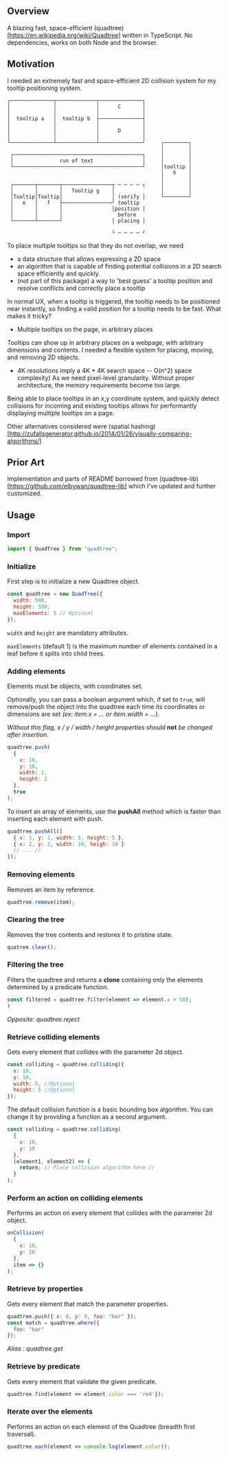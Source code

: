 ## Overview

A blazing fast, space-efficient (quadtree)[https://en.wikipedia.org/wiki/Quadtree] written in TypeScript. No dependencies, works on both Node and the browser.

## Motivation

I needed an extremely fast and space-efficient 2D collision system for my tooltip positioning system.

    ┌──────────────┬─────────────┬──────────────┐
    │              │             │      C       │
    │              │             │              │
    │  tooltip a   │  tooltip b  ├──────────────┤
    │              │             │              │
    │              │             │      D       │
    │              │             │              │
    └──────────────┴─────────────┴──────────────┘     ┌────────┐
                                                      │        │
     ┌──────────────────────────────────────────┐     │        │
     │               run of text                │     │        │
     └──────────────────────────────────────────┘     │tooltip │
                                                      │   h    │
                                                      │        │
     ┌───────┬───────┬────────────────┬ ─ ─ ─ ─ ┐     │        │
     │       │       │   Tooltip g    │               │        │
     │Tooltip│Tooltip│                │ (verify │     └────────┘
     │   e   │   f   ├────────────────┘ tooltip
     │       │       │                │position │
     │       │       │                  before
     └───────┴───────┘                │ placing │

                                      └ ─ ─ ─ ─ ┘

To place multiple tooltips so that they do not overlap, we need

- a data structure that allows expressing a 2D space
- an algorithm that is capable of finding potential collisions in a 2D search space efficiently and quickly.
- (not part of this package) a way to 'best guess' a tooltip position and resolve conflicts and correctly place a tooltip

In normal UX, when a tooltip is triggered, the tooltip needs to be positioned near instantly, so finding a valid position for a tooltip needs to be fast. What makes it tricky?

- Multiple tooltips on the page, in arbitrary places

Tooltips can show up in arbitrary places on a webpage, with arbitrary dimensions and contents. I needed a flexible system for placing, moving, and removing 2D objects.

- 4K resolutions imply a 4K \* 4K search space -- O(n^2) space complexity)
  As we need pixel-level granularity. Without proper architecture, the memory requirements become too large.

Being able to place tooltips in an x,y coordinate system, and quickly detect collisions for incoming and existing tooltips allows for performantly displaying multiple tooltips on a page.

Other alternatives considered were (spatial hashing)[http://zufallsgenerator.github.io/2014/01/26/visually-comparing-algorithms/]

## Prior Art

Implementation and parts of README borrowed from (quadtree-lib)[https://github.com/elbywan/quadtree-lib] which I've updated and further customized.

## Usage

### Import

```javascript
import { QuadTree } from "quadtree";
```

### Initialize

First step is to initialize a new Quadtree object.

```javascript
const quadtree = new QuadTree({
  width: 500,
  height: 500,
  maxElements: 5 // Optional
});
```

`width` and `height` are mandatory attributes.

`maxElements` (default 1) is the maximum number of elements contained in a leaf before it
splits into child trees.

### Adding elements

Elements must be objects, with coordinates set.

Optionally, you can pass a boolean argument which, if set to `true`, will
remove/push the object into the quadtree each time its coordinates or dimensions
are set _(ex: item.x = ... or item.width = ...)_.

_Without this flag, x / y / width / height properties should_ **not** _be
changed after insertion._

```javascript
quadtree.push(
  {
    x: 10,
    y: 10,
    width: 1,
    height: 2
  },
  true
);
```

To insert an array of elements, use the **pushAll** method which is faster than inserting each element with push.

```javascript
quadtree.pushAll([
  { x: 1, y: 1, width: 5, height: 5 },
  { x: 2, y: 2, width: 10, heigh: 10 }
  // ... //
]);
```

### Removing elements

Removes an item by reference.

```javascript
quadtree.remove(item);
```

### Clearing the tree

Removes the tree contents and restores it to pristine state.

```javascript
quatree.clear();
```

### Filtering the tree

Filters the quadtree and returns a **clone** containing only the elements
determined by a predicate function.

```javascript
const filtered = quadtree.filter(element => element.x > 50);
)
```

_Opposite: quadtree.reject_

### Retrieve colliding elements

Gets every element that collides with the parameter 2d object.

```javascript
const colliding = quadtree.colliding({
  x: 10,
  y: 10,
  width: 5, //Optional
  height: 5 //Optional
});
```

The default collision function is a basic bounding box algorithm.
You can change it by providing a function as a second argument.

```javascript
const colliding = quadtree.colliding(
  {
    x: 10,
    y: 10
  },
  (element1, element2) => {
    return; // Place collision algorithm here //
  }
);
```

### Perform an action on colliding elements

Performs an action on every element that collides with the parameter 2d object.

```javascript
onCollision(
  {
    x: 10,
    y: 20
  },
  item => {}
);
```

### Retrieve by properties

Gets every element that match the parameter properties.

```javascript
quadtree.push({ x: 0, y: 0, foo: "bar" });
const match = quadtree.where({
  foo: "bar"
});
```

_Alias : quadtree.get_

### Retrieve by predicate

Gets every element that validate the given predicate.

```javascript
quadtree.find(element => element.color === 'red'});
```

### Iterate over the elements

Performs an action on each element of the Quadtree (breadth first traversal).

```javascript
quadtree.each(element => console.log(element.color));
```
